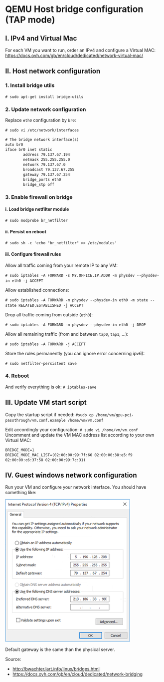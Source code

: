 # QEMU Host bridge configuration (TAP mode)

## I. IPv4 and Virtual Mac
For each VM you want to run, order an IPv4 and configure a Virtual MAC: https://docs.ovh.com/gb/en/cloud/dedicated/network-virtual-mac/



## II. Host network configuration

### 1. Install bridge utils
`# sudo apt-get install bridge-utils`

### 2. Update network configuration
Replace `eth0` configuration by `br0`:

`# sudo vi /etc/network/interfaces`
```
# The bridge network interface(s)
auto br0
iface br0 inet static
        address 79.137.67.194
        netmask 255.255.255.0
        network 79.137.67.0
        broadcast 79.137.67.255
        gateway 79.137.67.254
        bridge_ports eth0
        bridge_stp off
```

### 3. Enable firewall on bridge

#### i. Load bridge netfilter module
`# sudo modprobe br_netfilter`

#### ii. Persist on reboot
`# sudo sh -c 'echo "br_netfilter" >> /etc/modules'`

#### iii. Configure firewall rules
Allow all traffic coming from your remote IP to any VM:

`# sudo iptables -A FORWARD -s MY.OFFICE.IP.ADDR -m physdev --physdev-in eth0 -j ACCEPT`

Allow established connections:

`# sudo iptables -A FORWARD -m physdev --physdev-in eth0 -m state --state RELATED,ESTABLISHED -j ACCEPT`

Drop all traffic coming from outside (`eth0`):

`# sudo iptables -A FORWARD -m physdev --physdev-in eth0 -j DROP`

Allow all remaining traffic (from and between `tap0`, `tap1`, ...):

`# sudo iptables -A FORWARD -j ACCEPT`

Store the rules permanently (you can ignore error concerning ipv6):

`# sudo netfilter-persistent save`

### 4. Reboot
And verify everything is ok: `# iptables-save`



## III. Update VM start script
Copy the startup script if needed: `#sudo cp /home/vm/gpu-pci-passthrough/vm.conf.example /home/vm/vm.conf`

Edit accordingly your configuration: `# sudo vi /home/vm/vm.conf`
Uncomment and update the VM MAC address list according to your own Virtual MAC:

```
BRIDGE_MODE=1
BRIDGE_MODE_MAC_LIST=(02:00:00:99:7f:66 02:00:00:38:e5:f9 02:00:00:c6:37:58 02:00:00:99:7c:31)
```



## IV. Guest windows network configuration

Run your VM and configure your network interface. You should have something like:

![Image](doc/win_netbridge.png?raw=true)

Default gateway is the same than the physical server.







Source:
- http://bwachter.lart.info/linux/bridges.html
- https://docs.ovh.com/gb/en/cloud/dedicated/network-bridging
